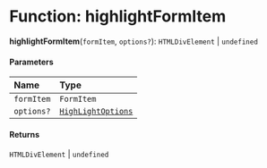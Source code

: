 # Function: highlightFormItem

**highlightFormItem**(`formItem`, `options?`): `HTMLDivElement` | `undefined`

#### Parameters

| Name | Type |
| :------ | :------ |
| `formItem` | `FormItem` |
| `options?` | [`HighLightOptions`](/auto-docs/editor/interfaces/HighLightOptions.md) |

#### Returns

`HTMLDivElement` | `undefined`
